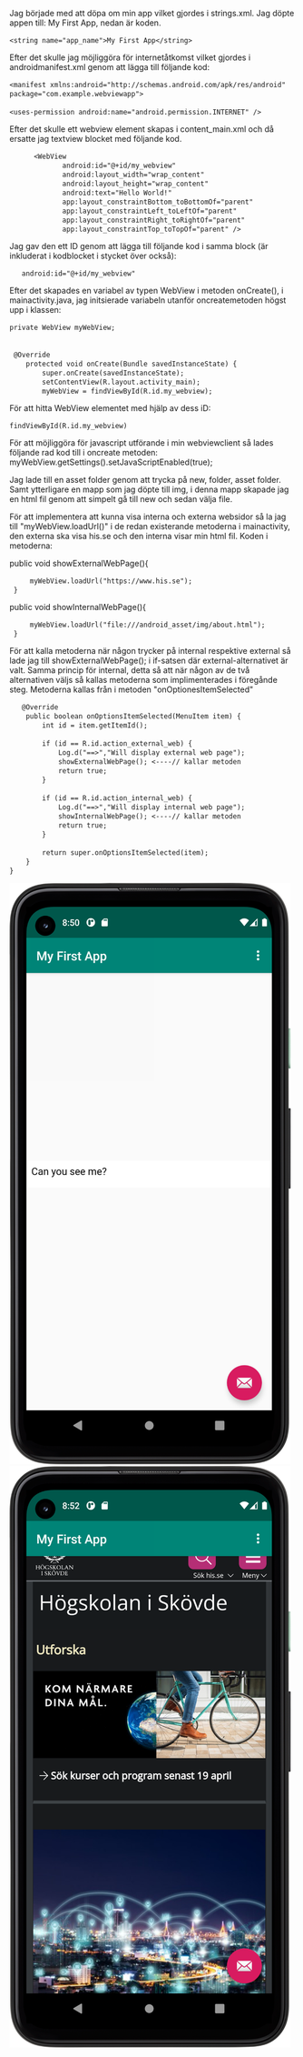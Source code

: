 Jag började med att döpa om min app vilket gjordes i strings.xml. Jag döpte appen till: My First App, nedan är koden.

    <string name="app_name">My First App</string>

Efter det skulle jag möjliggöra för internetåtkomst vilket gjordes i androidmanifest.xml genom att lägga till följande kod:

    <manifest xmlns:android="http://schemas.android.com/apk/res/android"
    package="com.example.webviewapp">

    <uses-permission android:name="android.permission.INTERNET" />

Efter det skulle ett webview element skapas i content_main.xml och då ersatte jag textview blocket med följande kod.

          <WebView
                 android:id="@+id/my_webview"
                 android:layout_width="wrap_content"
                 android:layout_height="wrap_content"
                 android:text="Hello World!"
                 app:layout_constraintBottom_toBottomOf="parent"
                 app:layout_constraintLeft_toLeftOf="parent"
                 app:layout_constraintRight_toRightOf="parent"
                 app:layout_constraintTop_toTopOf="parent" />


Jag gav den ett ID genom att lägga till följande kod i samma block (är inkluderat i kodblocket i stycket över också):

       android:id="@+id/my_webview"

Efter det skapades en variabel av typen WebView i metoden onCreate(), i mainactivity.java, jag initsierade variabeln utanför oncreatemetoden
högst upp i klassen:

    private WebView myWebView;


     @Override
        protected void onCreate(Bundle savedInstanceState) {
            super.onCreate(savedInstanceState);
            setContentView(R.layout.activity_main);
            myWebView = findViewById(R.id.my_webview);

För att hitta WebView elementet med hjälp av dess iD:

    findViewById(R.id.my_webview)

För att möjliggöra för javascript utförande i min webviewclient så lades följande rad kod till i oncreate metoden:
 myWebView.getSettings().setJavaScriptEnabled(true);

 Jag lade till en asset folder genom att trycka på new, folder, asset folder. Samt ytterligare en mapp som jag döpte
 till img, i denna mapp skapade jag en html fil genom att simpelt gå till new och sedan välja file.

För att implementera att kunna visa interna och externa websidor så la jag till "myWebView.loadUrl()" i de redan existerande metoderna i
mainactivity, den externa ska visa his.se och den interna visar min html fil. Koden i metoderna:

  public void showExternalWebPage(){

         myWebView.loadUrl("https://www.his.se");
     }

  public void showInternalWebPage(){

         myWebView.loadUrl("file:///android_asset/img/about.html");
     }

För att kalla metoderna när någon trycker på internal respektive external så lade jag till showExternalWebPage(); i if-satsen där
external-alternativet är valt. Samma princip för internal, detta så att när någon av de två alternativen väljs så kallas metoderna som
implimenterades i föregånde steg. Metoderna kallas från i metoden "onOptionesItemSelected"

       @Override
        public boolean onOptionsItemSelected(MenuItem item) {
            int id = item.getItemId();

            if (id == R.id.action_external_web) {
                Log.d("==>","Will display external web page");
                showExternalWebPage(); <----// kallar metoden
                return true;
            }

            if (id == R.id.action_internal_web) {
                Log.d("==>","Will display internal web page");
                showInternalWebPage(); <----// kallar metoden
                return true;
            }

            return super.onOptionsItemSelected(item);
        }
    }


![](internal.png)
![](external.png)
